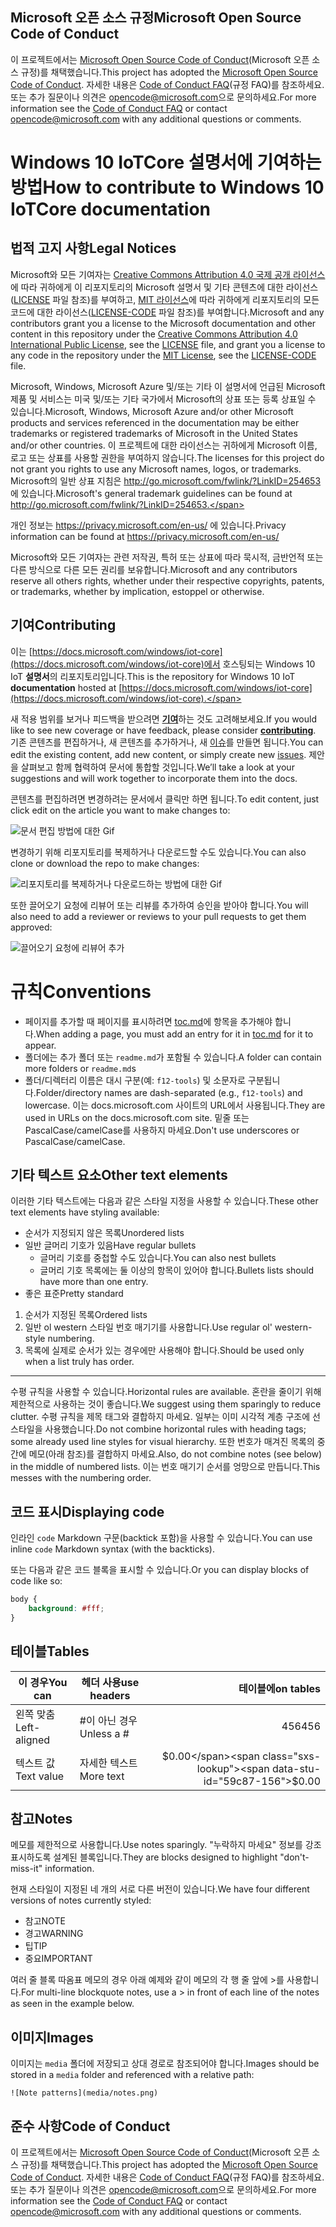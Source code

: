 ## <a name="microsoft-open-source-code-of-conduct"></a><span data-ttu-id="59c87-101">Microsoft 오픈 소스 규정</span><span class="sxs-lookup"><span data-stu-id="59c87-101">Microsoft Open Source Code of Conduct</span></span>

<span data-ttu-id="59c87-102">이 프로젝트에서는 [Microsoft Open Source Code of Conduct](https://opensource.microsoft.com/codeofconduct/)(Microsoft 오픈 소스 규정)를 채택했습니다.</span><span class="sxs-lookup"><span data-stu-id="59c87-102">This project has adopted the [Microsoft Open Source Code of Conduct](https://opensource.microsoft.com/codeofconduct/).</span></span>
<span data-ttu-id="59c87-103">자세한 내용은 [Code of Conduct FAQ](https://opensource.microsoft.com/codeofconduct/faq/)(규정 FAQ)를 참조하세요. 또는 추가 질문이나 의견은 [opencode@microsoft.com](mailto:opencode@microsoft.com)으로 문의하세요.</span><span class="sxs-lookup"><span data-stu-id="59c87-103">For more information see the [Code of Conduct FAQ](https://opensource.microsoft.com/codeofconduct/faq/) or contact [opencode@microsoft.com](mailto:opencode@microsoft.com) with any additional questions or comments.</span></span>

# <a name="how-to-contribute-to-windows-10-iotcore-documentation"></a><span data-ttu-id="59c87-104">Windows 10 IoTCore 설명서에 기여하는 방법</span><span class="sxs-lookup"><span data-stu-id="59c87-104">How to contribute to Windows 10 IoTCore documentation</span></span>

## <a name="legal-notices"></a><span data-ttu-id="59c87-105">법적 고지 사항</span><span class="sxs-lookup"><span data-stu-id="59c87-105">Legal Notices</span></span>
<span data-ttu-id="59c87-106">Microsoft와 모든 기여자는 [Creative Commons Attribution 4.0 국제 공개 라이선스](https://creativecommons.org/licenses/by/4.0/legalcode)에 따라 귀하에게 이 리포지토리의 Microsoft 설명서 및 기타 콘텐츠에 대한 라이선스([LICENSE](LICENSE) 파일 참조)를 부여하고, [MIT 라이선스](https://opensource.org/licenses/MIT)에 따라 귀하에게 리포지토리의 모든 코드에 대한 라이선스([LICENSE-CODE](LICENSE-CODE) 파일 참조)를 부여합니다.</span><span class="sxs-lookup"><span data-stu-id="59c87-106">Microsoft and any contributors grant you a license to the Microsoft documentation and other content in this repository under the [Creative Commons Attribution 4.0 International Public License](https://creativecommons.org/licenses/by/4.0/legalcode), see the [LICENSE](LICENSE) file, and grant you a license to any code in the repository under the [MIT License](https://opensource.org/licenses/MIT), see the [LICENSE-CODE](LICENSE-CODE) file.</span></span>

<span data-ttu-id="59c87-107">Microsoft, Windows, Microsoft Azure 및/또는 기타 이 설명서에 언급된 Microsoft 제품 및 서비스는 미국 및/또는 기타 국가에서 Microsoft의 상표 또는 등록 상표일 수 있습니다.</span><span class="sxs-lookup"><span data-stu-id="59c87-107">Microsoft, Windows, Microsoft Azure and/or other Microsoft products and services referenced in the documentation may be either trademarks or registered trademarks of Microsoft in the United States and/or other countries.</span></span>
<span data-ttu-id="59c87-108">이 프로젝트에 대한 라이선스는 귀하에게 Microsoft 이름, 로고 또는 상표를 사용할 권한을 부여하지 않습니다.</span><span class="sxs-lookup"><span data-stu-id="59c87-108">The licenses for this project do not grant you rights to use any Microsoft names, logos, or trademarks.</span></span>
<span data-ttu-id="59c87-109">Microsoft의 일반 상표 지침은 http://go.microsoft.com/fwlink/?LinkID=254653 에 있습니다.</span><span class="sxs-lookup"><span data-stu-id="59c87-109">Microsoft's general trademark guidelines can be found at http://go.microsoft.com/fwlink/?LinkID=254653.</span></span>

<span data-ttu-id="59c87-110">개인 정보는 https://privacy.microsoft.com/en-us/ 에 있습니다.</span><span class="sxs-lookup"><span data-stu-id="59c87-110">Privacy information can be found at https://privacy.microsoft.com/en-us/</span></span>

<span data-ttu-id="59c87-111">Microsoft와 모든 기여자는 관련 저작권, 특허 또는 상표에 따라 묵시적, 금반언적 또는 다른 방식으로 다른 모든 권리를 보유합니다.</span><span class="sxs-lookup"><span data-stu-id="59c87-111">Microsoft and any contributors reserve all others rights, whether under their respective copyrights, patents, or trademarks, whether by implication, estoppel or otherwise.</span></span>

## <a name="contributing"></a><span data-ttu-id="59c87-112">기여</span><span class="sxs-lookup"><span data-stu-id="59c87-112">Contributing</span></span>

<span data-ttu-id="59c87-113">이는 [https://docs.microsoft.com/windows/iot-core](https://docs.microsoft.com/windows/iot-core)에서 호스팅되는 Windows 10 IoT **설명서**의 리포지토리입니다.</span><span class="sxs-lookup"><span data-stu-id="59c87-113">This is the repository for Windows 10 IoT **documentation** hosted at [https://docs.microsoft.com/windows/iot-core](https://docs.microsoft.com/windows/iot-core).</span></span>

<span data-ttu-id="59c87-114">새 적용 범위를 보거나 피드백을 받으려면 [**기여**](/CONTRIBUTING.md)하는 것도 고려해보세요.</span><span class="sxs-lookup"><span data-stu-id="59c87-114">If you would like to see new coverage or have feedback, please consider [**contributing**](/CONTRIBUTING.md).</span></span>  <span data-ttu-id="59c87-115">기존 콘텐츠를 편집하거나, 새 콘텐츠를 추가하거나, 새 [이슈](https://github.com/MicrosoftDocs/windows-iotcore-docs/issues)를 만들면 됩니다.</span><span class="sxs-lookup"><span data-stu-id="59c87-115">You can edit the existing content, add new content, or simply create new [issues](https://github.com/MicrosoftDocs/windows-iotcore-docs/issues).</span></span> <span data-ttu-id="59c87-116">제안을 살펴보고 함께 협력하여 문서에 통합할 것입니다.</span><span class="sxs-lookup"><span data-stu-id="59c87-116">We’ll take a look at your suggestions and will work together to incorporate them into the docs.</span></span>

<span data-ttu-id="59c87-117">콘텐츠를 편집하려면 변경하려는 문서에서 클릭만 하면 됩니다.</span><span class="sxs-lookup"><span data-stu-id="59c87-117">To edit content, just click edit on the article you want to make changes to:</span></span>

![문서 편집 방법에 대한 Gif](windows-iotcore/media/edit-doc.gif)


<span data-ttu-id="59c87-119">변경하기 위해 리포지토리를 복제하거나 다운로드할 수도 있습니다.</span><span class="sxs-lookup"><span data-stu-id="59c87-119">You can also clone or download the repo to make changes:</span></span>

![리포지토리를 복제하거나 다운로드하는 방법에 대한 Gif](windows-iotcore/media/download-repo.gif)

<span data-ttu-id="59c87-121">또한 끌어오기 요청에 리뷰어 또는 리뷰를 추가하여 승인을 받아야 합니다.</span><span class="sxs-lookup"><span data-stu-id="59c87-121">You will also need to add a reviewer or reviews to your pull requests to get them approved:</span></span>

![끌어오기 요청에 리뷰어 추가](windows-iotcore/media/reviewers.gif)

# <a name="conventions"></a><span data-ttu-id="59c87-123">규칙</span><span class="sxs-lookup"><span data-stu-id="59c87-123">Conventions</span></span>
  - <span data-ttu-id="59c87-124">페이지를 추가할 때 페이지를 표시하려면 [toc.md](windows-iotcore/TOC.md)에 항목을 추가해야 합니다.</span><span class="sxs-lookup"><span data-stu-id="59c87-124">When adding a page, you must add an entry for it in [toc.md](windows-iotcore/TOC.md) for it to appear.</span></span>
  - <span data-ttu-id="59c87-125">폴더에는 추가 폴더 또는 `readme.md`가 포함될 수 있습니다.</span><span class="sxs-lookup"><span data-stu-id="59c87-125">A folder can contain more folders or `readme.md`s</span></span>
  - <span data-ttu-id="59c87-126">폴더/디렉터리 이름은 대시 구분(예: `f12-tools`) 및 소문자로 구분됩니다.</span><span class="sxs-lookup"><span data-stu-id="59c87-126">Folder/directory names are dash-separated (e.g., `f12-tools`) and lowercase.</span></span> <span data-ttu-id="59c87-127">이는 docs.microsoft.com 사이트의 URL에서 사용됩니다.</span><span class="sxs-lookup"><span data-stu-id="59c87-127">They are used in URLs on the docs.microsoft.com site.</span></span> <span data-ttu-id="59c87-128">밑줄 또는 PascalCase/camelCase를 사용하지 마세요.</span><span class="sxs-lookup"><span data-stu-id="59c87-128">Don't use underscores or PascalCase/camelCase.</span></span>


## <a name="other-text-elements"></a><span data-ttu-id="59c87-129">기타 텍스트 요소</span><span class="sxs-lookup"><span data-stu-id="59c87-129">Other text elements</span></span>

<span data-ttu-id="59c87-130">이러한 기타 텍스트에는 다음과 같은 스타일 지정을 사용할 수 있습니다.</span><span class="sxs-lookup"><span data-stu-id="59c87-130">These other text elements have styling available:</span></span>

* <span data-ttu-id="59c87-131">순서가 지정되지 않은 목록</span><span class="sxs-lookup"><span data-stu-id="59c87-131">Unordered lists</span></span>
* <span data-ttu-id="59c87-132">일반 글머리 기호가 있음</span><span class="sxs-lookup"><span data-stu-id="59c87-132">Have regular bullets</span></span>
   * <span data-ttu-id="59c87-133">글머리 기호를 중첩할 수도 있습니다.</span><span class="sxs-lookup"><span data-stu-id="59c87-133">You can also nest bullets</span></span>
   * <span data-ttu-id="59c87-134">글머리 기호 목록에는 둘 이상의 항목이 있어야 합니다.</span><span class="sxs-lookup"><span data-stu-id="59c87-134">Bullets lists should have more than one entry.</span></span>
* <span data-ttu-id="59c87-135">좋은 표준</span><span class="sxs-lookup"><span data-stu-id="59c87-135">Pretty standard</span></span>

1. <span data-ttu-id="59c87-136">순서가 지정된 목록</span><span class="sxs-lookup"><span data-stu-id="59c87-136">Ordered lists</span></span>
2. <span data-ttu-id="59c87-137">일반 ol western 스타일 번호 매기기를 사용합니다.</span><span class="sxs-lookup"><span data-stu-id="59c87-137">Use regular ol' western-style numbering.</span></span>
3. <span data-ttu-id="59c87-138">목록에 실제로 순서가 있는 경우에만 사용해야 합니다.</span><span class="sxs-lookup"><span data-stu-id="59c87-138">Should be used only when a list truly has order.</span></span>

_________________________

<span data-ttu-id="59c87-139">수평 규칙을 사용할 수 있습니다.</span><span class="sxs-lookup"><span data-stu-id="59c87-139">Horizontal rules are available.</span></span> <span data-ttu-id="59c87-140">혼란을 줄이기 위해 제한적으로 사용하는 것이 좋습니다.</span><span class="sxs-lookup"><span data-stu-id="59c87-140">We suggest using them sparingly to reduce clutter.</span></span>
<span data-ttu-id="59c87-141">수평 규칙을 제목 태그와 결합하지 마세요. 일부는 이미 시각적 계층 구조에 선 스타일을 사용했습니다.</span><span class="sxs-lookup"><span data-stu-id="59c87-141">Do not combine horizontal rules with heading tags; some already used line styles for visual hierarchy.</span></span>
<span data-ttu-id="59c87-142">또한 번호가 매겨진 목록의 중간에 메모(아래 참조)를 결합하지 마세요.</span><span class="sxs-lookup"><span data-stu-id="59c87-142">Also, do not combine notes (see below) in the middle of numbered lists.</span></span> <span data-ttu-id="59c87-143">이는 번호 매기기 순서를 엉망으로 만듭니다.</span><span class="sxs-lookup"><span data-stu-id="59c87-143">This messes with the numbering order.</span></span>

## <a name="displaying-code"></a><span data-ttu-id="59c87-144">코드 표시</span><span class="sxs-lookup"><span data-stu-id="59c87-144">Displaying code</span></span>

<span data-ttu-id="59c87-145">인라인 `code` Markdown 구문(backtick 포함)을 사용할 수 있습니다.</span><span class="sxs-lookup"><span data-stu-id="59c87-145">You can use inline `code` Markdown syntax (with the backticks).</span></span>

<span data-ttu-id="59c87-146">또는 다음과 같은 코드 블록을 표시할 수 있습니다.</span><span class="sxs-lookup"><span data-stu-id="59c87-146">Or you can display blocks of code like so:</span></span>

```css
body {
    background: #fff;
}
```

## <a name="tables"></a><span data-ttu-id="59c87-147">테이블</span><span class="sxs-lookup"><span data-stu-id="59c87-147">Tables</span></span>

| <span data-ttu-id="59c87-148">이 경우</span><span class="sxs-lookup"><span data-stu-id="59c87-148">You can</span></span>     | <span data-ttu-id="59c87-149">헤더 사용</span><span class="sxs-lookup"><span data-stu-id="59c87-149">use headers</span></span> | <span data-ttu-id="59c87-150">테이블에</span><span class="sxs-lookup"><span data-stu-id="59c87-150">on tables</span></span>    |
|-------------|-------------|-------------:|
| <span data-ttu-id="59c87-151">왼쪽 맞춤</span><span class="sxs-lookup"><span data-stu-id="59c87-151">Left-aligned</span></span>| <span data-ttu-id="59c87-152">#이 아닌 경우</span><span class="sxs-lookup"><span data-stu-id="59c87-152">Unless a #</span></span>  | <span data-ttu-id="59c87-153">456</span><span class="sxs-lookup"><span data-stu-id="59c87-153">456</span></span>          |
| <span data-ttu-id="59c87-154">텍스트 값</span><span class="sxs-lookup"><span data-stu-id="59c87-154">Text value</span></span>  | <span data-ttu-id="59c87-155">자세한 텍스트</span><span class="sxs-lookup"><span data-stu-id="59c87-155">More text</span></span>   | <span data-ttu-id="59c87-156">$0.00</span><span class="sxs-lookup"><span data-stu-id="59c87-156">$0.00</span></span>        |

## <a name="notes"></a><span data-ttu-id="59c87-157">참고</span><span class="sxs-lookup"><span data-stu-id="59c87-157">Notes</span></span>

<span data-ttu-id="59c87-158">메모를 제한적으로 사용합니다.</span><span class="sxs-lookup"><span data-stu-id="59c87-158">Use notes sparingly.</span></span> <span data-ttu-id="59c87-159">"누락하지 마세요" 정보를 강조 표시하도록 설계된 블록입니다.</span><span class="sxs-lookup"><span data-stu-id="59c87-159">They are blocks designed to highlight "don't-miss-it" information.</span></span>

<span data-ttu-id="59c87-160">현재 스타일이 지정된 네 개의 서로 다른 버전이 있습니다.</span><span class="sxs-lookup"><span data-stu-id="59c87-160">We have four different versions of notes currently styled:</span></span>
- <span data-ttu-id="59c87-161">참고</span><span class="sxs-lookup"><span data-stu-id="59c87-161">NOTE</span></span>
- <span data-ttu-id="59c87-162">경고</span><span class="sxs-lookup"><span data-stu-id="59c87-162">WARNING</span></span>
- <span data-ttu-id="59c87-163">팁</span><span class="sxs-lookup"><span data-stu-id="59c87-163">TIP</span></span>
- <span data-ttu-id="59c87-164">중요</span><span class="sxs-lookup"><span data-stu-id="59c87-164">IMPORTANT</span></span>


<span data-ttu-id="59c87-165">여러 줄 블록 따옴표 메모의 경우 아래 예제와 같이 메모의 각 행 줄 앞에 >를 사용합니다.</span><span class="sxs-lookup"><span data-stu-id="59c87-165">For multi-line blockquote notes, use a > in front of each line of the notes as seen in the example below.</span></span>

## <a name="images"></a><span data-ttu-id="59c87-166">이미지</span><span class="sxs-lookup"><span data-stu-id="59c87-166">Images</span></span>

<span data-ttu-id="59c87-167">이미지는 `media` 폴더에 저장되고 상대 경로로 참조되어야 합니다.</span><span class="sxs-lookup"><span data-stu-id="59c87-167">Images should be stored in a `media` folder and referenced with a relative path:</span></span>

`![Note patterns](media/notes.png)`


## <a name="code-of-conduct"></a><span data-ttu-id="59c87-168">준수 사항</span><span class="sxs-lookup"><span data-stu-id="59c87-168">Code of Conduct</span></span>
<span data-ttu-id="59c87-169">이 프로젝트에서는 [Microsoft Open Source Code of Conduct](https://opensource.microsoft.com/codeofconduct/)(Microsoft 오픈 소스 규정)를 채택했습니다.</span><span class="sxs-lookup"><span data-stu-id="59c87-169">This project has adopted the [Microsoft Open Source Code of Conduct](https://opensource.microsoft.com/codeofconduct/).</span></span> <span data-ttu-id="59c87-170">자세한 내용은 [Code of Conduct FAQ](https://opensource.microsoft.com/codeofconduct/faq/)(규정 FAQ)를 참조하세요. 또는 추가 질문이나 의견은 [opencode@microsoft.com](mailto:opencode@microsoft.com)으로 문의하세요.</span><span class="sxs-lookup"><span data-stu-id="59c87-170">For more information see the [Code of Conduct FAQ](https://opensource.microsoft.com/codeofconduct/faq/) or contact [opencode@microsoft.com](mailto:opencode@microsoft.com) with any additional questions or comments.</span></span>
